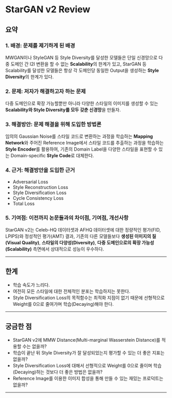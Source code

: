 # StarGAN v2 Review

## 요약
### 1. 배경: 문제를 제기하게 된 배경
MWGAN이나 StyleGAN 등 Style Diversity를 달성한 모델들은 단일 신경망으로 다중 도메인 간 I2I 변환을 할 수 없는 **Scalability**의 한계가 있고, StarGAN 등 Scalability를 달성한 모델들은 항상 각 도메인당 동일한 Output을 생성하는 **Style Diversity**의 한계가 있다. 

### 2. 문제: 저자가 해결하고자 하는 문제
다중 도메인으로 확장 가능할뿐만 아니라 다양한 스타일의 이미지를 생성할 수 있는 **Scalability와 Style Diversity를 모두 갖춘 신경망**을 만들자.

### 3. 해결방안: 문제 해결을 위해 도입한 방법론
임의의 Gaussian Noise를 스타일 코드로 변환하는 과정을 학습하는 **Mapping Network**와 주어진 Reference Image에서 스타일 코드를 추출하는 과정을 학습하는 **Style Encoder**를 활용하여, 기존의 Domain Label을 다양한 스타일을 표현할 수 있는 Domain-specific **Style Code**로 대체한다.

### 4. 근거: 해결방안을 도입한 근거
- Adversarial Loss
- Style Reconstruction Loss
- Style Diversification Loss
- Cycle Consistency Loss
- Total Loss

### 5. 기여점: 이전까지 논문들과의 차이점, 기여점, 개선사항
StarGAN v2는 Celeb-HQ 데이터셋과 AFHQ 데이터셋에 대한 정량적인 평가(FID, LPIPS)와 정성적인 평가(AMT) 결과, 기존의 다른 모델들보다 **생성된 이미지의 질(Visual Quality)**, **스타일의 다양성(Diversity)**, **다중 도메인으로의 확장 가능성(Scalability)** 측면에서 상대적으로 성능이 우수하다.

---

## 한계
- 학습 속도가 느리다.
- 여전히 모든 스타일에 대한 전체적인 분포는 학습하지는 못한다.
- Style Diversification Loss의 목적함수는 최적화 지점이 없기 때문에 선형적으로 Weight를 0으로 줄여가며 학습(Decaying)해야 한다.

---

## 궁금한 점
- StarGAN v2에 MMW Distance(Multi-marginal Wasserstein Distance)를 적용할 수는 없을까?
- 학습이 끝난 뒤 Style Diversity가 잘 달성되었는지 평가할 수 있는 더 좋은 지표는 없을까?
- Style Diversification Loss에 대해서 선형적으로 Weight를 0으로 줄이며 학습(Decaying)하는 것보다 더 좋은 방법은 없을까?
- Reference Image를 이용한 이미지 합성을 통해 만들 수 있는 재밌는 프로덕트는 없을까?

---